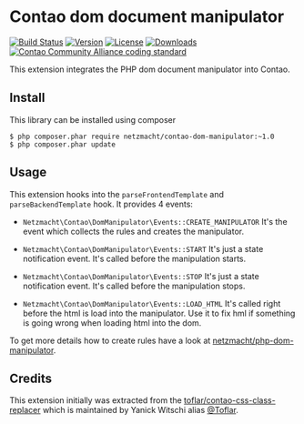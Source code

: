 
Contao dom document manipulator
===============================

[![Build Status](http://img.shields.io/travis/netzmacht/contao-dom-manipulator/master.svg?style=flat-square)](https://travis-ci.org/netzmacht/contao-dom-manipulator)
[![Version](http://img.shields.io/packagist/v/netzmacht/contao-dom-manipulator.svg?style=flat-square)](http://packagist.com/packages/netzmacht/contao-dom-manipulator)
[![License](http://img.shields.io/packagist/l/netzmacht/contao-dom-manipulator.svg?style=flat-square)](http://packagist.com/packages/netzmacht/contao-dom-manipulator)
[![Downloads](http://img.shields.io/packagist/dt/netzmacht/contao-dom-manipulator.svg?style=flat-square)](http://packagist.com/packages/netzmacht/contao-dom-manipulator)
[![Contao Community Alliance coding standard](http://img.shields.io/badge/cca-coding_standard-red.svg?style=flat-square)](https://github.com/contao-community-alliance/coding-standard)


This extension integrates the PHP dom document manipulator into Contao.

Install
---------------------------

This library can be installed using composer

```
$ php composer.phar require netzmacht/contao-dom-manipulator:~1.0
$ php composer.phar update
```

Usage
----------------------------

This extension hooks into the `parseFrontendTemplate` and `parseBackendTemplate` hook. It provides 4 events:

 * `Netzmacht\Contao\DomManipulator\Events::CREATE_MANIPULATOR`
   It's the event which collects the rules and creates the manipulator.
    
 * `Netzmacht\Contao\DomManipulator\Events::START`
   It's just a state notification event. It's called before the manipulation starts.
 
 * `Netzmacht\Contao\DomManipulator\Events::STOP`
   It's just a state notification event. It's called before the manipulation stops.
    
 * `Netzmacht\Contao\DomManipulator\Events::LOAD_HTML`
   It's called right before the html is load into the manipulator. Use it to fix hml if something is going wrong when 
   loading html into the dom.

To get more details how to create rules have a look at
[netzmacht/php-dom-manipulator](https://github.com/netzmacht/php-dom-manipulator).

Credits
----------------------------

This extension initially was extracted from the [toflar/contao-css-class-replacer](https://github.com/Toflar/contao-css-class-replacer)
which is maintained by Yanick Witschi alias [@Toflar](https://github.com/Toflar).
